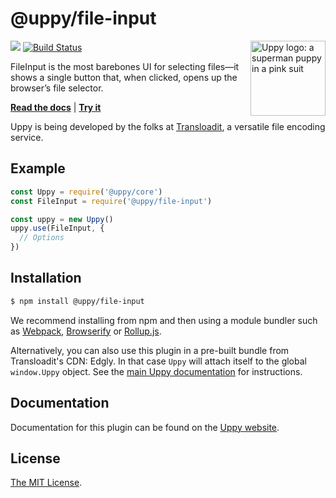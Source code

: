 # @uppy/file-input

<img src="https://uppy.io/images/logos/uppy-dog-head-arrow.svg" width="120" alt="Uppy logo: a superman puppy in a pink suit" align="right">

<a href="https://www.npmjs.com/package/@uppy/file-input"><img src="https://img.shields.io/npm/v/@uppy/file-input.svg?style=flat-square"></a>
<a href="https://travis-ci.org/transloadit/uppy"><img src="https://img.shields.io/travis/transloadit/uppy/master.svg?style=flat-square" alt="Build Status"></a>

FileInput is the most barebones UI for selecting files—it shows a single button that, when clicked, opens up the browser’s file selector.

**[Read the docs](https://uppy.io/docs/fileinput)** | **[Try it](https://uppy.io/examples/xhrupload/)**

Uppy is being developed by the folks at [Transloadit](https://transloadit.com), a versatile file encoding service.

## Example

```js
const Uppy = require('@uppy/core')
const FileInput = require('@uppy/file-input')

const uppy = new Uppy()
uppy.use(FileInput, {
  // Options
})
```

## Installation

```bash
$ npm install @uppy/file-input
```

We recommend installing from npm and then using a module bundler such as [Webpack](https://webpack.js.org/), [Browserify](http://browserify.org/) or [Rollup.js](http://rollupjs.org/).

Alternatively, you can also use this plugin in a pre-built bundle from Transloadit's CDN: Edgly. In that case `Uppy` will attach itself to the global `window.Uppy` object. See the [main Uppy documentation](https://uppy.io/docs/#Installation) for instructions.

## Documentation

Documentation for this plugin can be found on the [Uppy website](https://uppy.io/docs/fileinput).

## License

[The MIT License](./LICENSE).
